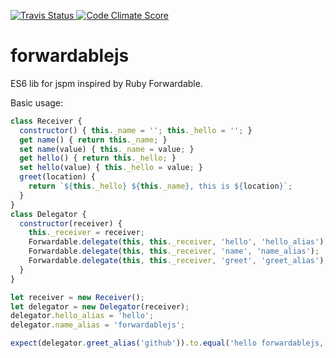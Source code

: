 <p align="left">
<a href="https://travis-ci.org/djindjic/forwardablejs">
  <img alt="Travis Status" src="http://img.shields.io/travis/djindjic/forwardablejs/master.svg?style=flat&amp;label=travis">
</a>

<a href="https://codeclimate.com/github/djindjic/forwardablejs">
  <img alt="Code Climate Score" src="http://img.shields.io/codeclimate/github/djindjic/forwardablejs.svg?style=flat">
</a>
</p>
  
forwardablejs
===========
ES6 lib for jspm inspired by Ruby Forwardable.

Basic usage:

```js
class Receiver {
  constructor() { this._name = ''; this._hello = ''; }
  get name() { return this._name; }
  set name(value) { this._name = value; }
  get hello() { return this._hello; }
  set hello(value) { this._hello = value; }
  greet(location) {
    return `${this._hello} ${this._name}, this is ${location}`;
  }
}
class Delegator {
  constructor(receiver) {
    this._receiver = receiver;
    Forwardable.delegate(this, this._receiver, 'hello', 'hello_alias');
    Forwardable.delegate(this, this._receiver, 'name', 'name_alias');
    Forwardable.delegate(this, this._receiver, 'greet', 'greet_alias');
  }
}

let receiver = new Receiver();
let delegator = new Delegator(receiver);
delegator.hello_alias = 'hello';
delegator.name_alias = 'forwardablejs';

expect(delegator.greet_alias('github')).to.equal('hello forwardablejs, this is github');
```